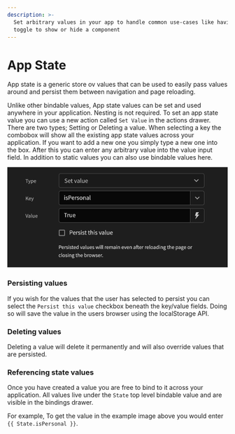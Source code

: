 ```yaml
---
description: >-
  Set arbitrary values in your app to handle common use-cases like having a
  toggle to show or hide a component
---
```


# App State

App state is a generic store ov values that can be used to easily pass values around and persist them between navigation and page reloading.

Unlike other bindable values, App state values can be set and used anywhere in your application. Nesting is not required. To set an app state value you can use a new action called `Set Value` in the actions drawer. There are two types; Setting or Deleting a value. When selecting a key the combobox will show all the existing app state values across your application. If you want to add a new one you simply type a new one into the box. After this you can enter any arbitrary value into the value input field. In addition to static values you can also use bindable values here.

![An example of setting a value](../../.gitbook/assets/setting_state.png)

### Persisting values

If you wish for the values that the user has selected to persist you can select the `Persist this value` checkbox beneath the key/value fields. Doing so will save the value in the users browser using the localStorage API.

### Deleting values

Deleting a value will delete it permanently and will also override values that are persisted.

### Referencing state values

Once you have created a value you are free to bind to it across your application. All values live under the `State` top level bindable value and are visible in the bindings drawer.

For example, To get the value in the example image above you would enter `{{ State.isPersonal }}`.  



